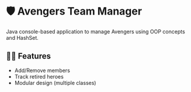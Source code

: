# 🛡 Avengers Team Manager

Java console-based application to manage Avengers using OOP concepts and HashSet.

## 👨‍💻 Features
- Add/Remove members
- Track retired heroes
- Modular design (multiple classes)